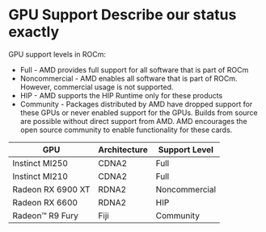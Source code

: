 # GPU Support Describe our status exactly
GPU support levels in ROCm:
 * Full - AMD provides full support for all software that is part of ROCm
 * Noncommercial - AMD enables all software that is part of ROCm. However, commercial usage is not supported.
 * HIP - AMD supports the HIP Runtime only for these products
 * Community - Packages distributed by AMD have dropped support for these GPUs or never enabled support for the GPUs. Builds from source are possible without direct support from AMD. AMD encourages the open source community to enable functionality for these cards.

|GPU|Architecture|Support Level|
|--------------|----------------|---------------|
|Instinct MI250|CDNA2|Full|
|Instinct MI210|CDNA2|Full|
|Radeon RX 6900 XT|RDNA2|Noncommercial|
|Radeon RX 6600|RDNA2|HIP|
|Radeon™ R9 Fury|Fiji|Community|


